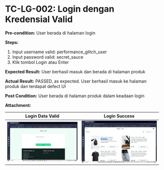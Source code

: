 # TC-LG-002: Login dengan Kredensial Valid

**Pre-condition:**
User berada di halaman login

**Steps:**
1. Input username valid: performance_glitch_user
2. Input password valid: secret_sauce
3. Klik tombol Login atau Enter

**Expected Result:**
User berhasil masuk dan berada di halaman produk

**Actual Result:**
PASSED, as expected. User berhasil masuk ke halaman produk dan terdapat defect UI

**Post Condition:**
User berada di halaman  produk dalam keadaan login

**Attachment:**

| Login Data Valid | Login Success |
|------------------|---------------|
| ![Login data valid](../documentations/login-data-valid-02.png) | ![Login Success](../documentations/login-success-02.png) |

